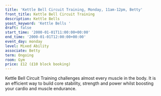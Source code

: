 ```yaml
---
title: 'Kettle Bell Circuit Training, Monday, 11am-12pm, Betty'
front_title: Kettle Bell Circuit Training
description: Kettle Bells
yoast_keyword: 'Kettle Bells '
draft: false
start_time: '2000-01-01T11:00:00+00:00'
end_time: '2000-01-01T12:00:00+00:00'
event_day: monday
level: Mixed Ability
associate: Betty
term: Ongoing
room: Gym
price: £12 (£10 block booking)
---
```

Kettle Bell Circuit Training challenges almost every muscle in the body. It is an efficient way to build core stability, strength and power whilst boosting your cardio and muscle endurance.
